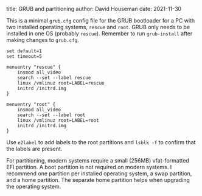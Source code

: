 title: GRUB and partitioning
author: David Houseman
date: 2021-11-30

This is a minimal `grub.cfg` config file for the GRUB bootloader
for a PC with two installed operating systems, `rescue` and `root`.
GRUB only needs to be installed in one OS (probably `rescue`).
Remember to run `grub-install` after making changes to `grub.cfg`.

    set default=1
    set timeout=5

    menuentry "rescue" {
        insmod all_video
        search --set --label rescue
        linux /vmlinuz root=LABEL=rescue
        initrd /initrd.img 
    }	      

    menuentry "root" {
        insmod all_video
        search --set --label root
        linux /vmlinuz root=LABEL=root
        initrd /initrd.img 
    }

Use `e2label` to add labels to the root partitions and `lsblk -f` to
confirm that the labels are present.

For partitioning, modern systems require a small (256MB) vfat-formatted
EFI partition. A boot partition is not required on modern systems.
I recommend one partition per installed operating system, a swap partition,
and a home partition. The separate home partition helps when upgrading
the operating system.
